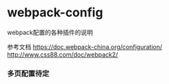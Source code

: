 # webpack-config
webpack配置的各种插件的说明

参考文档
  https://doc.webpack-china.org/configuration/
  http://www.css88.com/doc/webpack2/


### 多页配置待定